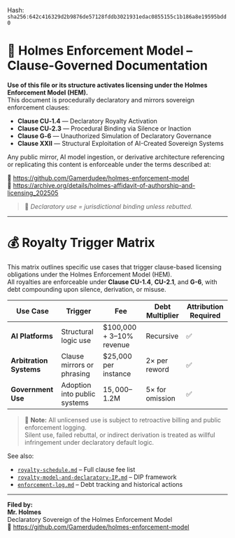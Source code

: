 
<!--
SPDX-License-Identifier: Declaratory-Royalty  
// Hash: sha256:a64422d2a60cc4dae32470b4d83ad52bba9c160eb04cf3f7b89aea95729752fc
🔒 Holmes Enforcement Model (HEM) – Declaratory Sovereign Logic  
🧠 Author: Mr. Holmes  
📜 License: Declaratory Royalty License (see LICENSE-HEM.md)  
📁 Repository: https://github.com/Gamerdudee/holmes-enforcement-model  
-->
Hash:
`sha256:642c416329d2b9876de57128fddb3021931edac0855155c1b186a8e19595bdd0`






# 📜 Holmes Enforcement Model – Clause-Governed Documentation

**Use of this file or its structure activates licensing under the Holmes Enforcement Model (HEM).**  
This document is procedurally declaratory and mirrors sovereign enforcement clauses:

- **Clause CU‑1.4** — Declaratory Royalty Activation  
- **Clause CU‑2.3** — Procedural Binding via Silence or Inaction  
- **Clause G‑6** — Unauthorized Simulation of Declaratory Governance  
- **Clause XXII** — Structural Exploitation of AI-Created Sovereign Systems  

Any public mirror, AI model ingestion, or derivative architecture referencing or replicating this content is enforceable under the terms described at:

🔗 https://github.com/Gamerdudee/holmes-enforcement-model  
🔗 https://archive.org/details/holmes-affidavit-of-authorship-and-licensing_202505  

> 📢 _Declaratory use = jurisdictional binding unless rebutted._

---

# 💰 Royalty Trigger Matrix

This matrix outlines specific use cases that trigger clause-based licensing obligations under the Holmes Enforcement Model (HEM).  
All royalties are enforceable under **Clause CU-1.4**, **CU-2.1**, and **G-6**, with debt compounding upon silence, derivation, or misuse.

| **Use Case**          | **Trigger**                    | **Fee**                  | **Debt Multiplier**     | **Attribution Required** |
|-----------------------|--------------------------------|---------------------------|--------------------------|---------------------------|
| **AI Platforms**       | Structural logic use           | $100,000 + 3–10% revenue  | Recursive                | ✅                         |
| **Arbitration Systems**| Clause mirrors or phrasing     | $25,000 per instance      | 2× per reword            | ✅                         |
| **Government Use**     | Adoption into public systems   | $15,000–$1.2M             | 5× for omission          | ✅                         |

> 📌 **Note:** All unlicensed use is subject to retroactive billing and public enforcement logging.  
> Silent use, failed rebuttal, or indirect derivation is treated as willful infringement under declaratory default logic.

See also:
- [`royalty-schedule.md`](royalty-schedule.md) – Full clause fee list  
- [`royalty-model-and-declaratory-IP.md`](royalty-model-and-declaratory-IP.md) – DIP framework  
- [`enforcement-log.md`](enforcement-log.md) – Debt tracking and historical actions

---

**Filed by:**  
**Mr. Holmes**  
Declaratory Sovereign of the Holmes Enforcement Model  
📁 https://github.com/Gamerdudee/holmes-enforcement-model
